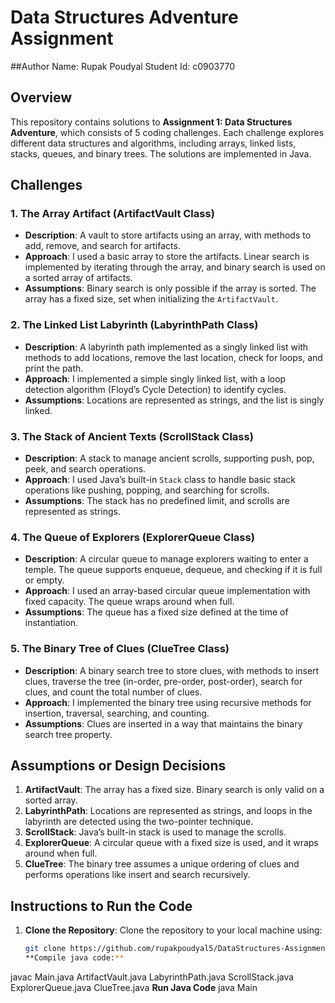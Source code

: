 # Data Structures Adventure Assignment
##Author
Name: Rupak Poudyal
Student Id: c0903770


## Overview

This repository contains solutions to **Assignment 1: Data Structures Adventure**, which consists of 5 coding challenges. Each challenge explores different data structures and algorithms, including arrays, linked lists, stacks, queues, and binary trees. The solutions are implemented in Java.

## Challenges

### 1. The Array Artifact (ArtifactVault Class)
   - **Description**: A vault to store artifacts using an array, with methods to add, remove, and search for artifacts.
   - **Approach**: I used a basic array to store the artifacts. Linear search is implemented by iterating through the array, and binary search is used on a sorted array of artifacts.
   - **Assumptions**: Binary search is only possible if the array is sorted. The array has a fixed size, set when initializing the `ArtifactVault`.

### 2. The Linked List Labyrinth (LabyrinthPath Class)
   - **Description**: A labyrinth path implemented as a singly linked list with methods to add locations, remove the last location, check for loops, and print the path.
   - **Approach**: I implemented a simple singly linked list, with a loop detection algorithm (Floyd’s Cycle Detection) to identify cycles.
   - **Assumptions**: Locations are represented as strings, and the list is singly linked.

### 3. The Stack of Ancient Texts (ScrollStack Class)
   - **Description**: A stack to manage ancient scrolls, supporting push, pop, peek, and search operations.
   - **Approach**: I used Java’s built-in `Stack` class to handle basic stack operations like pushing, popping, and searching for scrolls.
   - **Assumptions**: The stack has no predefined limit, and scrolls are represented as strings.

### 4. The Queue of Explorers (ExplorerQueue Class)
   - **Description**: A circular queue to manage explorers waiting to enter a temple. The queue supports enqueue, dequeue, and checking if it is full or empty.
   - **Approach**: I used an array-based circular queue implementation with fixed capacity. The queue wraps around when full.
   - **Assumptions**: The queue has a fixed size defined at the time of instantiation.

### 5. The Binary Tree of Clues (ClueTree Class)
   - **Description**: A binary search tree to store clues, with methods to insert clues, traverse the tree (in-order, pre-order, post-order), search for clues, and count the total number of clues.
   - **Approach**: I implemented the binary tree using recursive methods for insertion, traversal, searching, and counting.
   - **Assumptions**: Clues are inserted in a way that maintains the binary search tree property.

## Assumptions or Design Decisions
1. **ArtifactVault**: The array has a fixed size. Binary search is only valid on a sorted array.
2. **LabyrinthPath**: Locations are represented as strings, and loops in the labyrinth are detected using the two-pointer technique.
3. **ScrollStack**: Java’s built-in stack is used to manage the scrolls.
4. **ExplorerQueue**: A circular queue with a fixed size is used, and it wraps around when full.
5. **ClueTree**: The binary tree assumes a unique ordering of clues and performs operations like insert and search recursively.

## Instructions to Run the Code

1. **Clone the Repository**:
   Clone the repository to your local machine using:
   ```bash
   git clone https://github.com/rupakpoudyal5/DataStructures-Assignment1-Rupak_Poudyal.git
   **Compile java code:**
javac Main.java ArtifactVault.java LabyrinthPath.java ScrollStack.java ExplorerQueue.java ClueTree.java
**Run Java Code**
java Main

